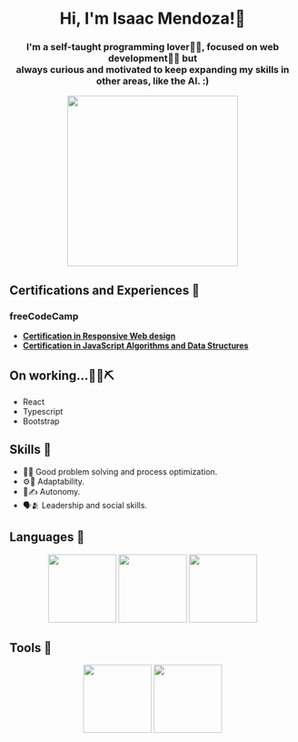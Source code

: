 <h1 align="center">Hi, I'm Isaac Mendoza!👋</h1>

### <p align="center">I'm a self-taught programming lover🧑‍🎓, focused on web development🎨🌐 but <br>always curious and motivated to keep expanding my skills in other areas, like the AI. :)</p>
<p align="center"><img src="https://i.pinimg.com/564x/fe/36/d9/fe36d97a7fea4c8bd03c8fd61bde315e.jpg" width="300"></p>

## Certifications and Experiences 🏅
### freeCodeCamp
- [**Certification in Responsive Web design**](https://www.freecodecamp.org/certification/IsaacMendozaDev/responsive-web-design)
- [**Certification in JavaScript Algorithms and Data Structures**](https://www.freecodecamp.org/certification/IsaacMendozaDev/javascript-algorithms-and-data-structures-v8)

## On working...👷‍♂️⛏️
- React
- Typescript
- Bootstrap

## Skills 💪
- 🧠🚀  Good problem solving and process optimization. 
- ⚙️🔁 Adaptability.
- 📖✍️ Autonomy.
- 🗣️🫂 Leadership and social skills.

## Languages 🤖
<p align="center">
	 <img src="https://cdn-icons-png.flaticon.com/512/732/732212.png" width="120">
	 <img src="https://cdn4.iconfinder.com/data/icons/social-media-logos-6/512/121-css3-512.png" width="120">
	 <img src="https://cdn-icons-png.flaticon.com/512/5968/5968292.png" width="120">
</p>

## Tools 🔧
<div align="center">
  <img src="https://upload.wikimedia.org/wikipedia/commons/thumb/9/9a/Visual_Studio_Code_1.35_icon.svg/1024px-Visual_Studio_Code_1.35_icon.svg.png" width="120">
  <img src="https://cdn-icons-png.flaticon.com/512/5968/5968705.png" width="120">
</div>
